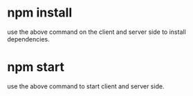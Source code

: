 # npm install
use the above command on the client and server side to install dependencies.

# npm start
use the above command to start client and server side.
